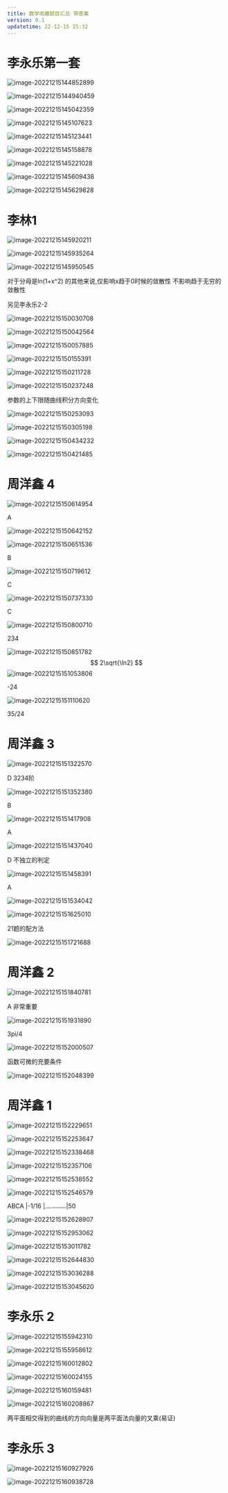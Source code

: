 ```yaml
---
title: 数学收藏题目汇总 带答案
version: 0.1
updatetime: 22-12-15 15:32
---
```




# 李永乐第一套



![image-20221215144852899](./assets/image-20221215144852899-1671087215682-2-1671087272883-1-1671087277967-3-1671087282124-5-1671087283589-7.png)

![image-20221215144940459](./assets/image-20221215144940459.png)



![image-20221215145042359](./assets/image-20221215145042359.png)

![image-20221215145107623](./assets/image-20221215145107623.png)

![image-20221215145123441](./assets/image-20221215145123441.png)





![image-20221215145158878](./assets/image-20221215145158878.png)

![image-20221215145221028](./assets/image-20221215145221028.png)



![image-20221215145609438](./assets/image-20221215145609438.png)

![image-20221215145629828](./assets/image-20221215145629828.png)

# 李林1

![image-20221215145920211](./assets/image-20221215145920211.png)

![image-20221215145935264](./assets/image-20221215145935264.png)

![image-20221215145950545](./assets/image-20221215145950545.png)

对于分母是ln(1+x^2) 的其他来说,仅影响x趋于0时候的敛散性 不影响趋于无穷的敛散性

另见李永乐2-2



![image-20221215150030708](./assets/image-20221215150030708.png)

![image-20221215150042564](./assets/image-20221215150042564.png)

![image-20221215150057885](./assets/image-20221215150057885.png)



![image-20221215150155391](./assets/image-20221215150155391-1671087729650-13.png)

![image-20221215150211728](./assets/image-20221215150211728.png)





![image-20221215150237248](./assets/image-20221215150237248.png)

参数的上下限随曲线积分方向变化

![image-20221215150253093](./assets/image-20221215150253093.png)

![image-20221215150305198](./assets/image-20221215150305198.png)



![image-20221215150434232](./assets/image-20221215150434232.png)

![image-20221215150421485](./assets/image-20221215150421485.png)



# 周洋鑫 4

![image-20221215150614954](./assets/image-20221215150614954.png)

A



![image-20221215150642152](./assets/image-20221215150642152.png)

![image-20221215150651536](./assets/image-20221215150651536.png)

B

![image-20221215150719612](./assets/image-20221215150719612.png)

C

![image-20221215150737330](./assets/image-20221215150737330.png)

C

![image-20221215150800710](./assets/image-20221215150800710.png)

234



![image-20221215150851782](./assets/image-20221215150851782.png)
$$
2\sqrt{\ln2}
$$
![image-20221215151053806](./assets/image-20221215151053806.png)

-24



![image-20221215151110620](./assets/image-20221215151110620.png)

35/24



# 周洋鑫 3

![image-20221215151322570](./assets/image-20221215151322570.png)

D 3234阶

![image-20221215151352380](./assets/image-20221215151352380.png)

B

![image-20221215151417908](./assets/image-20221215151417908.png)

A

![image-20221215151437040](./assets/image-20221215151437040.png)

D 不独立的判定

![image-20221215151458391](./assets/image-20221215151458391.png)

A

![image-20221215151534042](./assets/image-20221215151534042.png)

![image-20221215151625010](./assets/image-20221215151625010.png)



21题的配方法

![image-20221215151721688](./assets/image-20221215151721688.png)



# 周洋鑫 2

![image-20221215151840781](./assets/image-20221215151840781.png)

A 非常重要



![image-20221215151931890](./assets/image-20221215151931890.png)

3pi/4



![image-20221215152000507](./assets/image-20221215152000507.png)

函数可微的充要条件

![image-20221215152048399](./assets/image-20221215152048399.png)

# 周洋鑫 1

![image-20221215152229651](./assets/image-20221215152229651.png)

![image-20221215152253647](./assets/image-20221215152253647.png)

![image-20221215152338468](./assets/image-20221215152338468.png)

![image-20221215152357106](./assets/image-20221215152357106.png)

![image-20221215152538552](./assets/image-20221215152538552.png)

![image-20221215152546579](./assets/image-20221215152546579.png)

ABCA |-1/16 |<img src="./assets/image-20221215152845817-1671089329271-15.png" alt="image-20221215152845817" style="zoom: 25%;" />|50



![image-20221215152628907](./assets/image-20221215152628907.png)

![image-20221215152953062](./assets/image-20221215152953062.png)

![image-20221215153011782](./assets/image-20221215153011782.png)





![image-20221215152644830](./assets/image-20221215152644830-1671089399857-17.png)

![image-20221215153036288](./assets/image-20221215153036288.png)

![image-20221215153045620](./assets/image-20221215153045620.png)



# 李永乐 2

![image-20221215155942310](./assets/image-20221215155942310.png)

![image-20221215155958612](./assets/image-20221215155958612.png)



![image-20221215160012802](./assets/image-20221215160012802.png)

![image-20221215160024155](./assets/image-20221215160024155.png)



![image-20221215160159481](./assets/image-20221215160159481.png)

![image-20221215160208867](./assets/image-20221215160208867.png)

两平面相交得到的曲线的方向向量是两平面法向量的叉乘(易证)



# 李永乐 3 

![image-20221215160927926](./assets/image-20221215160927926.png)

![image-20221215160938728](./assets/image-20221215160938728.png)
